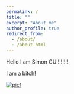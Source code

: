 ```yaml
---
permalink: /
title: ""
excerpt: "About me"
author_profile: true
redirect_from: 
  - /about/
  - /about.html
---
```


Hello I am Simon GU!!!!!!!!  

I am a bitch!

[![pic1](https://s1.ax1x.com/2020/06/16/NiBEcQ.md.jpg)](https://www.bilibili.com/video/BV1yz4y197Tw?spm_id_from=333.851.b_7265706f7274466972737432.5)
